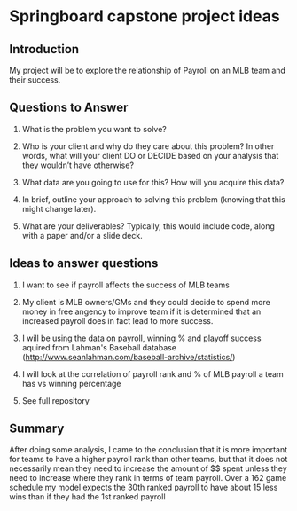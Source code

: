 # Springboard capstone project ideas
## Introduction
My project will be to explore the relationship of Payroll on an MLB team and their success.

## Questions to Answer

1. What is the problem you want to solve?

2. Who is your client and why do they care about this problem? In other words, what will your client DO or DECIDE based on your analysis that they wouldn’t have otherwise?

3. What data are you going to use for this? How will you acquire this data?

4. In brief, outline your approach to solving this problem (knowing that this might change later).

5. What are your deliverables? Typically, this would include code, along with a paper and/or a slide deck.

## Ideas to answer questions

1. I want to see if payroll affects the success of MLB teams

2. My client is MLB owners/GMs and they could decide to spend more money in free angency to improve team if it is determined that an increased payroll does in fact lead to more success.

3. I will be using the data on payroll, winning % and playoff success aquired from Lahman's Baseball database (http://www.seanlahman.com/baseball-archive/statistics/)

4. I will look at the correlation of payroll rank and % of MLB payroll a team has vs winning percentage

5. See full repository

## Summary
After doing some analysis, I came to the conclusion that it is more important for teams to have a higher payroll rank than other teams, but that it does not necessarily mean they need to increase the amount of $$ spent unless they need to increase where they rank in terms of team payroll. Over a 162 game schedule my model expects the 30th ranked payroll to have about 15 less wins than if they had the 1st ranked payroll
